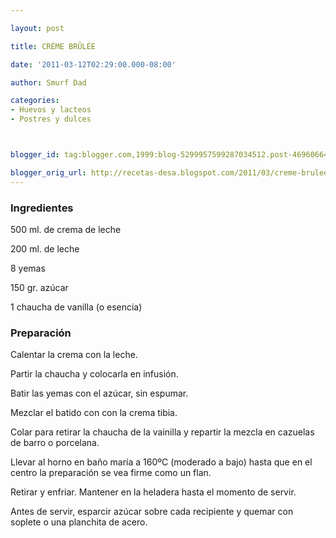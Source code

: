 ```yaml
---

layout: post

title: CRÈME BRÛLÉE

date: '2011-03-12T02:29:00.000-08:00'

author: Smurf Dad

categories:
- Huevos y lacteos
- Postres y dulces



blogger_id: tag:blogger.com,1999:blog-5299957599287034512.post-4696066407381223928

blogger_orig_url: http://recetas-desa.blogspot.com/2011/03/creme-brulee.html
---
```


<h3>Ingredientes</h3>

500 ml. de crema de leche

200 ml. de leche

8 yemas

150 gr. azúcar

1 chaucha de vanilla (o esencia)

<h3>Preparación</h3>

Calentar la crema con la leche.

Partir la chaucha y colocarla en infusión.

Batir las yemas con el azúcar, sin espumar.

Mezclar el batido con con la crema tibia.

Colar para retirar la chaucha de la vainilla y repartir la mezcla en cazuelas de barro o porcelana.

Llevar al horno en baño maría a 160ºC (moderado a bajo) hasta que en el centro la preparación se vea firme como un flan.

Retirar y enfriar. Mantener en la heladera hasta el momento de servir.

Antes de servir, esparcir azúcar sobre cada recipiente y quemar con soplete o una planchita de acero.